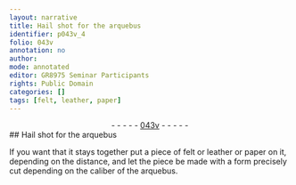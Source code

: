 ```yaml
---
layout: narrative
title: Hail shot for the arquebus
identifier: p043v_4
folio: 043v
annotation: no
author:
mode: annotated
editor: GR8975 Seminar Participants
rights: Public Domain
categories: []
tags: [felt, leather, paper]
---
```


 <div class="folio" align="center">- - - - - <a href="http://gallica.bnf.fr/ark:/12148/btv1b10500001g/f92.image" target="_blank">043v</a> - - - - - </div>  
## Hail shot for the arquebus

 
If you want that it stays together put a piece of <span class="material">felt</span> or <span class="material">leather</span> or <span class="material">paper</span> on it, depending on the distance, and let the piece be made with a <span class="tool">form</span> precisely cut depending on the caliber of the <span class="tool">arquebus</span>.
 